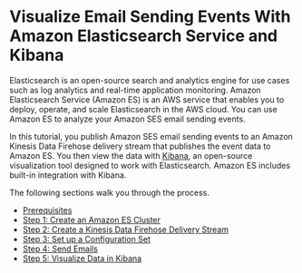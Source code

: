 # Visualize Email Sending Events With Amazon Elasticsearch Service and Kibana<a name="event-publishing-elasticsearch"></a>

Elasticsearch is an open\-source search and analytics engine for use cases such as log analytics and real\-time application monitoring\. Amazon Elasticsearch Service \(Amazon ES\) is an AWS service that enables you to deploy, operate, and scale Elasticsearch in the AWS cloud\. You can use Amazon ES to analyze your Amazon SES email sending events\. 

In this tutorial, you publish Amazon SES email sending events to an Amazon Kinesis Data Firehose delivery stream that publishes the event data to Amazon ES\. You then view the data with [Kibana](https://www.elastic.co/products/kibana), an open\-source visualization tool designed to work with Elasticsearch\. Amazon ES includes built\-in integration with Kibana\. 

The following sections walk you through the process\.
+ [Prerequisites](event-publishing-elasticsearch-prerequisites.md)
+ [Step 1: Create an Amazon ES Cluster](event-publishing-elasticsearch-cluster.md)
+ [Step 2: Create a Kinesis Data Firehose Delivery Stream](event-publishing-elasticsearch-firehose-stream.md)
+ [Step 3: Set up a Configuration Set](event-publishing-elasticsearch-configuration-set.md)
+ [Step 4: Send Emails](event-publishing-elasticsearch-send-email.md)
+ [Step 5: Visualize Data in Kibana](event-publishing-elasticsearch-kibana.md)